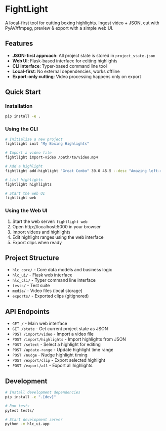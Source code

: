 # FightLight

A local-first tool for cutting boxing highlights. Ingest video + JSON, cut with PyAV/ffmpeg, preview & export with a simple web UI.

## Features

- **JSON-first approach**: All project state is stored in `project_state.json`
- **Web UI**: Flask-based interface for editing highlights
- **CLI interface**: Typer-based command line tool
- **Local-first**: No external dependencies, works offline
- **Export-only cutting**: Video processing happens only on export

## Quick Start

### Installation

```bash
pip install -e .
```

### Using the CLI

```bash
# Initialize a new project
fightlight init "My Boxing Highlights"

# Import a video file
fightlight import-video /path/to/video.mp4

# Add a highlight
fightlight add-highlight "Great Combo" 30.0 45.5 --desc "Amazing left-right combination"

# List highlights
fightlight highlights

# Start the web UI
fightlight web
```

### Using the Web UI

1. Start the web server: `fightlight web`
2. Open http://localhost:5000 in your browser
3. Import videos and highlights
4. Edit highlight ranges using the web interface
5. Export clips when ready

## Project Structure

- `hlc_core/` - Core data models and business logic
- `hlc_ui/` - Flask web interface
- `hlc_cli/` - Typer command line interface
- `tests/` - Test suite
- `media/` - Video files (local storage)
- `exports/` - Exported clips (gitignored)

## API Endpoints

- `GET /` - Main web interface
- `GET /state` - Get current project state as JSON
- `POST /import/video` - Import a video file
- `POST /import/highlights` - Import highlights from JSON
- `POST /select` - Select a highlight for editing
- `POST /update-range` - Update highlight time range
- `POST /nudge` - Nudge highlight timing
- `POST /export/clip` - Export selected highlight
- `POST /export/all` - Export all highlights

## Development

```bash
# Install development dependencies
pip install -e ".[dev]"

# Run tests
pytest tests/

# Start development server
python -m hlc_ui.app
```
